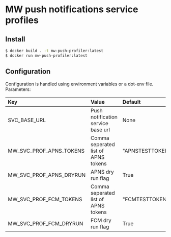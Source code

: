 # MW push notifications service profiles
## Install

``` sh
$ docker build . -t mw-push-profiler:latest
$ docker run mw-push-profiler:latest
```

## Configuration

Configuration is handled using environment variables or a dot-env file.
Parameters:

| Key                     | Value                               | Default         | Required |
|:------------------------|:------------------------------------|:----------------|----------|
| SVC_BASE_URL            | Push notification service base url  | None            | True     |
| MW_SVC_PROF_APNS_TOKENS | Comma seperated list of APNS tokens | "APNSTESTTOKEN" | False    |
| MW_SVC_PROF_APNS_DRYRUN | APNS dry run flag                   | True            | False    |
| MW_SVC_PROF_FCM_TOKENS  | Comma seperated list of APNS tokens | "FCMTESTTOKEN"  | False    |
| MW_SVC_PROF_FCM_DRYRUN  | FCM dry run flag                    | True            | False    |
